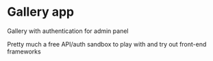 # Gallery app
Gallery with authentication for admin panel

Pretty much a free API/auth sandbox to play with and try out front-end frameworks
